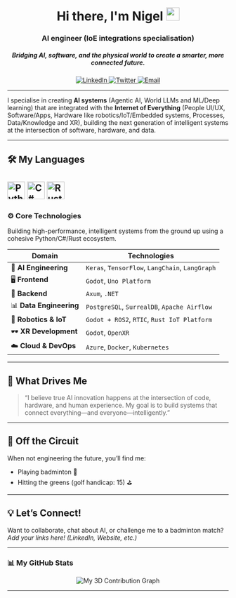 <div id="header" align="center">
  <h1>
    Hi there, I'm Nigel
    <img src="https://media.giphy.com/media/hvRJCLFzcasrR4ia7z/giphy.gif" width="30px"/>
  </h1>
  <h3 align="center">AI engineer (IoE integrations specialisation)</h3>
  <h5 align="center">Bridging AI, software, and the physical world to create a smarter, more connected future.</h5>
</div>

<div align="center">
  <a href="https://www.linkedin.com/in/your-linkedin-username/" target="_blank">
    <img src="https://img.shields.io/badge/LinkedIn-0077B5?style=for-the-badge&logo=linkedin&logoColor=white" alt="LinkedIn"/>
  </a>
  <a href="https://twitter.com/your-twitter-handle" target="_blank">
    <img src="https://img.shields.io/badge/Twitter-1DA1F2?style=for-the-badge&logo=twitter&logoColor=white" alt="Twitter"/>
  </a>
   <a href="mailto:your-email@example.com" target="_blank">
    <img src="https://img.shields.io/badge/Email-D14836?style=for-the-badge&logo=gmail&logoColor=white" alt="Email"/>
  </a>
</div>

---

I specialise in creating **AI systems** (Agentic AI, World LLMs and ML/Deep learning) that are integrated with the **Internet of Everything** (People UI/UX, Software/Apps, Hardware like robotics/IoT/Embedded systems, Processes, Data/Knowledge and XR), building the next generation of intelligent systems at the intersection of software, hardware, and data. 

---

## 🛠️ My Languages

<img src="https://cdn.jsdelivr.net/gh/devicons/devicon/icons/python/python-original.svg" alt="Python" width="40" height="40"/> <img src="https://cdn.jsdelivr.net/gh/devicons/devicon/icons/csharp/csharp-original.svg" alt="C#" width="40" height="40"/> <img src="https://www.pikpng.com/pngl/b/30-309930_48046603-rust-language-logo-clipart.png" alt="Rust" width="40" height="40"/>
---

### ⚙️ Core Technologies

Building high-performance, intelligent systems from the ground up using a cohesive Python/C#/Rust ecosystem.

| Domain                  | Technologies                                                                                                   |
| ----------------------- | -------------------------------------------------------------------------------------------------------------- |
| 🧠 **AI Engineering**      | `Keras`, `TensorFlow`, `LangChain`, `LangGraph`                                                        |
| 🖥️ **Frontend**      | `Godot`, `Uno Platform`                                                       |
| 🚀 **Backend**             | `Axum`, `.NET`                                                                                                 |
| 📊 **Data Engineering**    | `PostgreSQL`, `SurrealDB`, `Apache Airflow`                                                                                  |
| 🤖 **Robotics & IoT**      | `Godot + ROS2`, `RTIC`, `Rust IoT Platform`                                                                               |
| 🕶️ **XR Development**     | `Godot`, `OpenXR`                                                                                              |
| ☁️ **Cloud & DevOps**     | `Azure`, `Docker`, `Kubernetes`                                                               |

---

## 🌟 What Drives Me

> “I believe true AI innovation happens at the intersection of code, hardware, and human experience. My goal is to build systems that connect everything—and everyone—intelligently.”

---

## 🏸 Off the Circuit

When not engineering the future, you’ll find me:
- Playing badminton 🏸
- Hitting the greens (golf handicap: 15) ⛳

---

## 💡 Let’s Connect!

Want to collaborate, chat about AI, or challenge me to a badminton match?  
*Add your links here! (LinkedIn, Website, etc.)*

---

### 📊 My GitHub Stats

<!-- 👇 THIS IS THE NEW "NIGHT RAINBOW" 3D GRAPH 👇 -->
<p align="center">
  <img src="https://github-profile-3d-contrib.vercel.app/api?username=jknigel&theme=dark&color=rainbow" alt="My 3D Contribution Graph"/>
</p>

---
